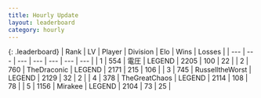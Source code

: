 ```yaml
---
title: Hourly Update
layout: leaderboard
category: hourly
---
```


{: .leaderboard}
| Rank | LV | Player | Division | Elo | Wins | Losses |
| --- | --- | --- | --- | --- | --- | --- |
| <span data-change="0">1</span> | 554 | <span title="ID: 407707">電圧</span> | LEGEND | <span data-change="0">2205</span> | <span data-change="0">100</span> | <span data-change="0">22</span> |
| <span data-change="0">2</span> | 760 | <span title="ID: 544310">TheDraconic</span> | LEGEND | <span data-change="-24">2171</span> | <span data-change="1">215</span> | <span data-change="2">106</span> |
| <span data-change="0">3</span> | 745 | <span title="ID: 388751">RusselltheWorst</span> | LEGEND | <span data-change="0">2129</span> | <span data-change="0">32</span> | <span data-change="0">2</span> |
| <span data-change="0">4</span> | 378 | <span title="ID: 154728">TheGreatChaos</span> | LEGEND | <span data-change="0">2114</span> | <span data-change="0">108</span> | <span data-change="0">78</span> |
| <span data-change="1">5</span> | 1156 | <span title="ID: 416373">Mirakee</span> | LEGEND | <span data-change="0">2104</span> | <span data-change="0">73</span> | <span data-change="0">25</span> |